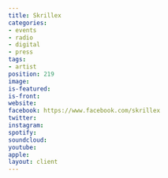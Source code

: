 ```yaml
---
title: Skrillex
categories:
- events
- radio
- digital
- press
tags:
- artist
position: 219
image: 
is-featured: 
is-front: 
website: 
facebook: https://www.facebook.com/skrillex
twitter: 
instagram: 
spotify: 
soundcloud: 
youtube: 
apple: 
layout: client
---
```


